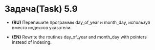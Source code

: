 # Задача(Task) 5.9

- **(RU)** Перепишите программы day_of_year и month_day, используя вместо индексов
  указатели.


- **(EN)** Rewrite the routines day_of_year and month_day with pointers instead of indexing.